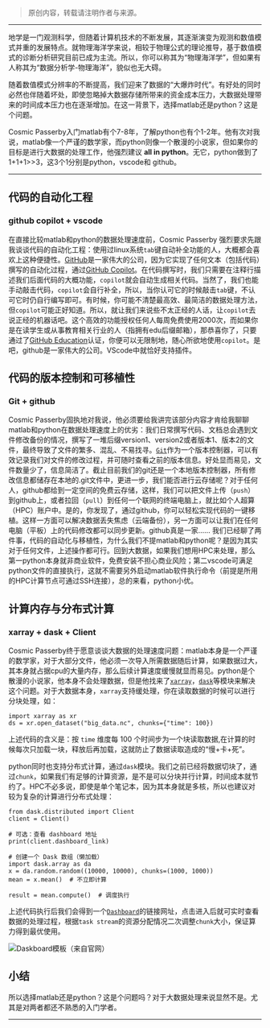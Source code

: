 
>原创内容，转载请注明作者与来源。

---

地学是一门观测科学，但随着计算机技术的不断发展，其逐渐演变为观测和数值模式并重的发展特点。就物理海洋学来说，相较于物理公式的理论推导，基于数值模式的诊断分析研究目前已成为主流。所以，你可以称其为“物理海洋学”，但如果有人称其为“数据分析学-物理海洋”，貌似也无大碍。

随着数值模式分辨率的不断提高，我们迎来了数据的“大爆炸时代”。有好处的同时必然也伴随着坏处，即使忽略掉大数据存储所带来的资金成本压力，大数据处理带来的时间成本压力也在逐渐增加。在这一背景下，选择matlab还是python？这是个问题。

Cosmic Passerby入门matlab有个7-8年，了解python也有个1-2年。他有次对我说，matlab像一个严谨的数学家，而python则像一个散漫的小说家，但如果你的目标是进行大数据的处理工作，他强烈建议 **all in python**。无它，python做到了1+1+1>>3，这3个1分别是python，vscode和 github。

---

## 代码的自动化工程
### github copilot + vscode
在直接比较matlab和python的数据处理速度前，Cosmic Passerby 强烈要求先跟我谈谈代码的自动化工程：使用过linux系统`tab`键自动补全功能的人，大概都会喜欢上这种便捷性。[GitHub](https://github.com/ "GitHub")是一家伟大的公司，因为它实现了任何文本（包括代码）撰写的自动化过程，通过[GitHub Copilot](https://github.com/features/copilot "github copilot")。在代码撰写时，我们只需要在注释行描述我们后面代码的大概功能，`copilot`就会自动生成相关代码。当然了，我们也能手动敲击代码，`copilot`会自行补全，所以，当你认可它的时候敲击`tab`键，不认可它时仍自行编写即可。有时候，你可能不清楚最高效、最简洁的数据处理方法，但`copilot`可能正好知道。所以，就让我们来说些不太正经的人话，让`copilot`去说正经的机器话吧。这个高效的功能授权任何人每周免费使用2000次，而如果你是在读学生或从事教育相关行业的人（指拥有edu后缀邮箱），那恭喜你了，只要通过了[GitHub Education](https://github.com/education "GitHub Education")认证，你便可以无限制地，随心所欲地使用`copilot`。是吧，github是一家伟大的公司。VScode中就恰好支持插件。

## 代码的版本控制和可移植性
### Git + github
Cosmic Passerby固执地对我说，他必须要给我讲完该部分内容才肯给我聊聊matlab和python在数据处理速度上的优劣：我们日常撰写代码、文档总会遇到文件修改备份的情况，撰写了一堆后缀version1、version2或者版本1、版本2的文件，最终导致了文件的繁多、混乱、不易找寻。[`Git`](https://git-scm.com/ "Git")作为一个版本控制器，可以有效记录我们对文件的修改过程，并可随时查看之前的版本信息。好处显而易见，文件数量少了，信息简洁了。截止目前我们的git还是一个本地版本控制器，所有修改信息都储存在本地的.git文件中，更进一步，我们能否进行云存储呢？对于任何人，github都给到一定空间的免费云存储，这样，我们可以把文件上传（`push`）到github上，或者拉回（`pull`）到任何一个联网的终端电脑上，就比如个人超算（HPC）账户中。是的，你发现了，通过github，你可以轻松实现代码的一键移植[](https://git-scm.com/docs/git-push "")。这样一方面可以解决数据丢失焦虑（云端备份），另一方面可以让我们在任何电脑（平板）上的代码修改都可以同步更新。github真是一家……
我们已经聊了两件事，代码的自动化与移植性，为什么我们不提matlab和python呢？是因为其实对于任何文件，上述操作都可行。回到大数据，如果我们想用HPC来处理，那么第一python本身就非商业软件，免费安装不担心商业风险；第二vscode可满足python文件的直接执行，这就不需要另外启动matlab软件执行命令（前提是所用的HPC计算节点可通过SSH连接），总的来看，python小优。

## 计算内存与分布式计算
### xarray + dask + Client
Cosmic Passerby终于愿意谈谈大数据的处理速度问题：matlab本身是一个严谨的数学家，对于大部分文件，他必须一次导入所需数据随后计算，如果数据过大，其本身就占据cpu的大量内存，那么后续计算速度缓慢就显而易见。python是个散漫的小说家，他本身不会处理数据，但是他找来了[`xarray`](https://docs.xarray.dev/en/stable/index.html "Xarray")，[`dask`](https://docs.dask.org/en/stable/index.html "Dask")等模块来解决这个问题。对于大数据本身，`xarray`支持缓处理，你在读取数据的时候可以进行分块处理，如：
```
import xarray as xr
ds = xr.open_dataset("big_data.nc", chunks={"time": 100})

```
上述代码的含义是：按 `time` 维度每 100 个时间步为一个块读取数据,在计算的时候每次只加载一块，释放后再加载，这就防止了数据读取造成的“慢+卡+死”。

python同时也支持分布式计算，通过`dask`模块。我们之前已经将数据切块了，通过`chunk`，如果我们有足够的计算资源，是不是可以分块并行计算，时间成本就节约了。HPC不必多说，即使是单个笔记本，因为其本身就是多核，所以也建议对较为复杂的计算进行分布式处理：
```
from dask.distributed import Client
client = Client()

# 可选：查看 dashboard 地址
print(client.dashboard_link)

# 创建一个 Dask 数组（懒加载）
import dask.array as da
x = da.random.random((10000, 10000), chunks=(1000, 1000))
mean = x.mean()  # 不立即计算

result = mean.compute()  # 调度执行
```

上述代码执行后我们会得到一个[`Dashboard`](https://docs.dask.org.cn/en/stable/dashboard.html "daskboard")的链接网址，点击进入后就可实时查看数据的处理过程，根据`task stream`的资源分配情况二次调整`chunk`大小，保证算力得到最优使用。

![Daskboard模板（来自官网）](https://docs.dask.org.cn/en/stable/_images/dashboard_status.png)

## 小结
所以选择matlab还是python？这是个问题吗？对于大数据处理来说显然不是。尤其是对两者都还不熟悉的入门学者。

---